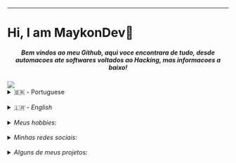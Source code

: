 <hr>

<h1>Hi, I am MaykonDev💫</h1>

<h5 font family=sans-serif text align=center>Bem vindos ao meu Github, aqui voce encontrara de tudo, desde automacoes ate softwares voltados ao Hacking, mas informacoes a baixo!</h5>

<img src=https://64.media.tumblr.com/d47dac901f1141e3d7d51576bcf7c306/dd9cb6705e9c593d-13/s540x810/9fd7ded41173e14c4c262af13441a0e42c25e3e1.gif>
</br>
<details>
  <summary>🇧🇷 - Portuguese</summary></br>
  <p><i>Olá, sou Maycon Wendel, ou MaykonDev, tenho 17 aninhos e sou de Itapevi-SP, gosto de programar e de estudar física quântica, procuro sempre ajudar os outros com projetos criados por mim...<i></p>
</details>
</br>
<details>
  <summary>🇱🇷 - English</summary></br>
  <p><i>Hi, I'm Maycon Wendel, or MaykonDev, I'm 17 years old and I'm from Itapevi-SP, I like to program and study quantum physics, I always try to help others with projects created by me...<i></p>
</details>
</br>
<details>
  <summary>Meus hobbies:</summary></br>
  <li>💻 Programar...
  <li>📚 Estudar assuntos novos...
  <li>🎧 Ouvir músicas...
  <li>✈️ Viajar...
  <li>🛡️ Estudar Pentest
  <li>🌃 Observar as estrelas...
  </summary>
</details>
</br>
<details>   
  <summary>Minhas redes sociais:</summary></br>
  <i><li><a href="https://api.whatsapp.com/send?phone=5567998318445">WhatsApp</a></i>
  <i><li><a href="mayconwendel70@gmail.com">e-mail</a></i>
  </summary>
</details>
</br>
<details>
  <summary>Alguns de meus projetos:</summary></br>
  <i><li><a href="https://github.com/MayconDev/backdoor">Backdoor em C</a></i>
  <i><li><a href="https://github.com/MaykonDev/exploit-ftp">Exploit em Python para FTP</a></i>
  <i><li><a href="https://github.com/MaykonDev/binario">Tradutor de binario</a></i>
</details>
